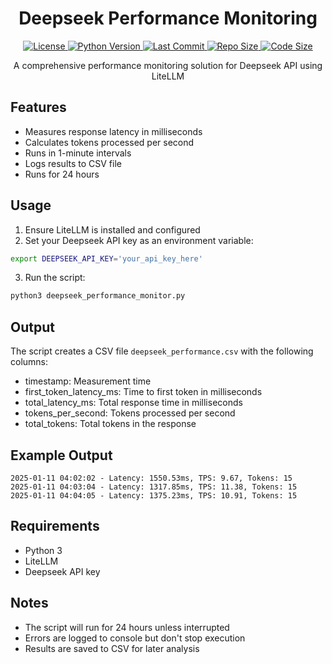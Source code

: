 <h1 align="center">Deepseek Performance Monitoring</h1>

<p align="center">
  <a href="https://github.com/tom-doerr/llm_api_testing/blob/main/LICENSE">
    <img src="https://img.shields.io/badge/License-MIT-blue.svg?style=flat-square" alt="License">
  </a>
  <a href="https://www.python.org/">
    <img src="https://img.shields.io/badge/Python-3.8+-blue.svg?style=flat-square" alt="Python Version">
  </a>
  <a href="https://github.com/tom-doerr/llm_api_testing">
    <img src="https://img.shields.io/github/last-commit/tom-doerr/llm_api_testing?style=flat-square" alt="Last Commit">
  </a>
  <a href="https://github.com/tom-doerr/llm_api_testing">
    <img src="https://img.shields.io/github/repo-size/tom-doerr/llm_api_testing?style=flat-square" alt="Repo Size">
  </a>
  <a href="https://github.com/tom-doerr/llm_api_testing">
    <img src="https://img.shields.io/github/languages/code-size/tom-doerr/llm_api_testing?style=flat-square" alt="Code Size">
  </a>
</p>

<p align="center">
  A comprehensive performance monitoring solution for Deepseek API using LiteLLM
</p>

## Features
- Measures response latency in milliseconds
- Calculates tokens processed per second
- Runs in 1-minute intervals
- Logs results to CSV file
- Runs for 24 hours

## Usage

1. Ensure LiteLLM is installed and configured
2. Set your Deepseek API key as an environment variable:
```bash
export DEEPSEEK_API_KEY='your_api_key_here'
```

3. Run the script:
```bash
python3 deepseek_performance_monitor.py
```

## Output

The script creates a CSV file `deepseek_performance.csv` with the following columns:
- timestamp: Measurement time
- first_token_latency_ms: Time to first token in milliseconds
- total_latency_ms: Total response time in milliseconds
- tokens_per_second: Tokens processed per second
- total_tokens: Total tokens in the response

## Example Output
```
2025-01-11 04:02:02 - Latency: 1550.53ms, TPS: 9.67, Tokens: 15
2025-01-11 04:03:04 - Latency: 1317.85ms, TPS: 11.38, Tokens: 15
2025-01-11 04:04:05 - Latency: 1375.23ms, TPS: 10.91, Tokens: 15
```

## Requirements
- Python 3
- LiteLLM
- Deepseek API key

## Notes
- The script will run for 24 hours unless interrupted
- Errors are logged to console but don't stop execution
- Results are saved to CSV for later analysis
